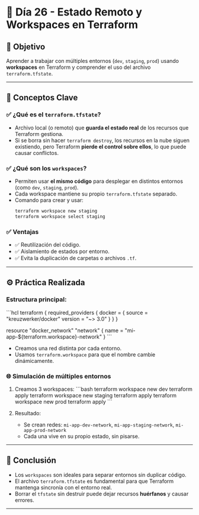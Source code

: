 # 📅 Día 26 - Estado Remoto y Workspaces en Terraform

## 🎯 Objetivo
Aprender a trabajar con múltiples entornos (`dev`, `staging`, `prod`) usando **workspaces** en Terraform y comprender el uso del archivo `terraform.tfstate`.

---

## 🧠 Conceptos Clave

### ✅ ¿Qué es el `terraform.tfstate`?
- Archivo local (o remoto) que **guarda el estado real** de los recursos que Terraform gestiona.
- Si se borra sin hacer `terraform destroy`, los recursos en la nube siguen existiendo, pero Terraform **pierde el control sobre ellos**, lo que puede causar conflictos.

### ✅ ¿Qué son los `workspaces`?
- Permiten usar **el mismo código** para desplegar en distintos entornos (como `dev`, `staging`, `prod`).
- Cada workspace mantiene su propio `terraform.tfstate` separado.
- Comando para crear y usar:
  ```bash
  terraform workspace new staging
  terraform workspace select staging
  ```

### ✅ Ventajas
- ✅ Reutilización del código.
- ✅ Aislamiento de estados por entorno.
- ✅ Evita la duplicación de carpetas o archivos `.tf`.

---

## ⚙️ Práctica Realizada

### Estructura principal:

\`\`\`hcl
terraform {
  required_providers {
    docker = {
      source  = "kreuzwerker/docker"
      version = "~> 3.0"
    }
  }
}

resource "docker_network" "network" {
  name = "mi-app-${terraform.workspace}-network"
}
\`\`\`

- Creamos una red distinta por cada entorno.
- Usamos `terraform.workspace` para que el nombre cambie dinámicamente.

### 🌐 Simulación de múltiples entornos

1. Creamos 3 workspaces:
   \`\`\`bash
   terraform workspace new dev
   terraform apply
   terraform workspace new staging
   terraform apply
   terraform workspace new prod
   terraform apply
   \`\`\`

2. Resultado:
   - Se crean redes: `mi-app-dev-network`, `mi-app-staging-network`, `mi-app-prod-network`
   - Cada una vive en su propio estado, sin pisarse.

---

## 📌 Conclusión

- Los `workspaces` son ideales para separar entornos sin duplicar código.
- El archivo `terraform.tfstate` es fundamental para que Terraform mantenga sincronía con el entorno real.
- Borrar el `tfstate` sin destruir puede dejar recursos **huérfanos** y causar errores.

---